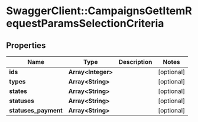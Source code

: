 # SwaggerClient::CampaignsGetItemRequestParamsSelectionCriteria

## Properties
Name | Type | Description | Notes
------------ | ------------- | ------------- | -------------
**ids** | **Array&lt;Integer&gt;** |  | [optional] 
**types** | **Array&lt;String&gt;** |  | [optional] 
**states** | **Array&lt;String&gt;** |  | [optional] 
**statuses** | **Array&lt;String&gt;** |  | [optional] 
**statuses_payment** | **Array&lt;String&gt;** |  | [optional] 

